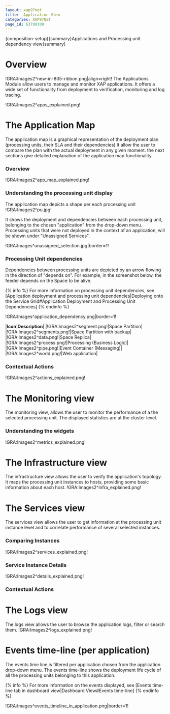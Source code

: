 ```yaml
---
layout: xap97net
title:  Application View
categories: XAP97NET
page_id: 63799300
---
```


{composition-setup}{summary}Applications and Processing unit dependency view{summary}

# Overview

!GRA:Images2^new-in-805-ribbon.png|align=right!
The Applications Module allow users to manage and monitor XAP applications.
It offers a wide set of functionality from deployment to verification, monitoring and log tracing.

!GRA:Images2^apps_explained.png!

# The Application Map

The application map is a graphical representation of the deployment plan (processing units, their SLA and their dependencies)
It allow the user to compare the plan with the actual deployment in any given moment. the next sections give detailed explanation of the application map functionality

### Overview

!GRA:Images2^app_map_explained.png!

### Understanding the processing unit display

The application map depicts a shape per each processing unit
!GRA:Images2^pu.jpg!

It shows the deployment and dependencies between each processing unit, belonging to the chosen "application" from the drop-down menu.
Processing units that were not deployed in the context of an application, will be shown under "Unassigned Services".

!GRA:Images^unassigned_selection.jpg|border=1!

### Processing Unit dependencies

Dependencies between processing units are depicted by an arrow flowing in the direction of "depends on".
For example, in the screenshot below, the feeder depends on the Space to be alive.

{% info %}
For more information on processing unit dependencies, see [Application deployment and processing unit dependencies|Deploying onto the Service Grid#Application Deployment and Processing Unit Dependencies]
{% endinfo %}


!GRA:Images^application_dependency.png|border=1!

|**Icon**|**Description**|
|!GRA:Images2^segment.png!|Space Partition|
|!GRA:Images2^segments.png!|Space Partition with backup|
|!GRA:Images2^data.png!|Space Replica|
|!GRA:Images2^process.png!|Processing (Business Logic)|
|!GRA:Images2^pipe.png!|Event Container (Messaging)|
|!GRA:Images2^world.png!|Web application|

### Contextual Actions

!GRA:Images2^actions_explained.png!

# The Monitoring view

The monitoring view, allows the user to monitor the performance of a the selected processing unit. The displayed statistics are at the cluster level.

### Understanding the widgets

!GRA:Images2^metrics_explained.png!

# The Infrastructure view

The infrastructure view allows the user to verify the application's topology. It maps the processing unit instances to hosts, providing some basic information about each host.
!GRA:Images2^infra_explained.png!

# The Services view

The services view allows the user to get information at the processing unit instance level and to correlate performance of several selected instances.

### Comparing Instances

!GRA:Images2^services_explained.png!

### Service Instance Details

!GRA:Images2^details_explained.png!

### Contextual Actions

# The Logs view

The logs view allows the user to browse the application logs, filter or search them.
!GRA:Images2^logs_explained.png!

# Events time-line (per application)

The events time line is filtered per application chosen from the application drop-down menu.
The events time-line shows the deployment life cycle of all the processing units belonging to this application.

{% info %}
For more information on the events displayed, see [Events time-line tab in dashboard view|Dashboard View#Events time-line]
{% endinfo %}


!GRA:Images^events_timeline_in_application.png|border=1!
